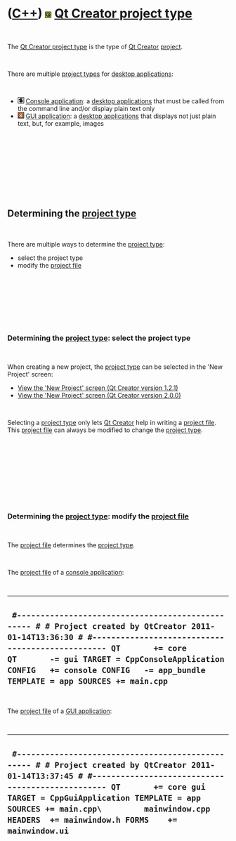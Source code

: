 



 

 

 

 

 

([C++](Cpp.md)) ![Qt](PicQt.png) [Qt Creator project type](CppQtProjectType.md)
=================================================================================

 

The [Qt Creator project type](CppQtProjectType.md) is the type of [Qt
Creator](CppQtCreator.md) [project](CppQtProject.md).

 

There are multiple [project types](CppQtProjectType.md) for [desktop
applications](CppDesktopApplication.md):

 

-   ![console](PicConsole.png) [Console
    application](CppConsoleApplication.md): a [desktop
    applications](CppDesktopApplication.md) that must be called from
    the command line and/or display plain text only
-   ![GUI](PicGui.png) [GUI application](CppGuiApplication.md): a
    [desktop applications](CppDesktopApplication.md) that displays not
    just plain text, but, for example, images

 

 

 

 

 

Determining the [project type](CppQtProjectType.md)
----------------------------------------------------

 

There are multiple ways to determine the [project
type](CppQtProjectType.md):

-   select the project type
-   modify the [project file](CppQtProjectFile.md)

 

 

 

 

### Determining the [project type](CppQtProjectType.md): select the project type

 

When creating a new project, the [project type](CppQtProjectType.md)
can be selected in the 'New Project' screen:

-   [View the 'New Project' screen (Qt Creator
    version 1.2.1)](CppQtCreatorNewProject_1_2_1.png)
-   [View the 'New Project' screen (Qt Creator
    version 2.0.0)](CppQtCreatorNewProject_2_0_0.png)

 

Selecting a [project type](CppQtProjectType.md) only lets [Qt
Creator](CppQtCreator.md) help in writing a [project
file](CppQtProjectFile.md). This [project file](CppQtProjectFile.md)
can always be modified to change the [project
type](CppQtProjectType.md).

 

 

 

 

 

### Determining the [project type](CppQtProjectType.md): modify the [project file](CppQtProjectFile.md)

 

The [project file](CppQtProjectFile.md) determines the [project
type](CppQtProjectType.md).

 

The [project file](CppQtProjectFile.md) of a [console
application](CppConsoleApplication.md):

 

  ---------------------------------------------------------------------------------------------------------------------------------------------------------------------------------------------------------------------------------------------------------------------------------------------------------------
  ` #------------------------------------------------- # # Project created by QtCreator 2011-01-14T13:36:30 # #------------------------------------------------- QT       += core QT       -= gui TARGET = CppConsoleApplication CONFIG   += console CONFIG   -= app_bundle TEMPLATE = app SOURCES += main.cpp`
  ---------------------------------------------------------------------------------------------------------------------------------------------------------------------------------------------------------------------------------------------------------------------------------------------------------------

 

The [project file](CppQtProjectFile.md) of a [GUI
application](CppGuiApplication.md):

 

  -------------------------------------------------------------------------------------------------------------------------------------------------------------------------------------------------------------------------------------------------------------------------------------------------------------------------------
  ` #------------------------------------------------- # # Project created by QtCreator 2011-01-14T13:37:45 # #------------------------------------------------- QT       += core gui TARGET = CppGuiApplication TEMPLATE = app SOURCES += main.cpp\         mainwindow.cpp HEADERS  += mainwindow.h FORMS    += mainwindow.ui`
  -------------------------------------------------------------------------------------------------------------------------------------------------------------------------------------------------------------------------------------------------------------------------------------------------------------------------------

 

 

 

 

 





 



